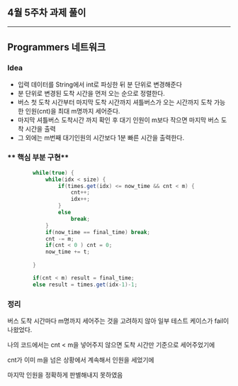 ## 4월 5주차 과제 풀이
---
## Programmers 네트워크
### **Idea**
* 입력 데이터를 String에서 int로 파싱한 뒤 분 단위로 변경해준다
* 분 단위로 변경된 도착 시간을 먼저 오는 순으로 정렬한다.  
* 버스 첫 도착 시간부터 마지막 도착 시간까지 셔틀버스가 오는 시간까지 도착 가능한 인원(cnt)을 최대 m명까지 세어준다.  
* 마지막 셔틀버스 도착시간 까지 확인 후 대기 인원이 m보다 작으면 마지막 버스 도착 시간을 출력
* 그 외에는 m번째 대기인원의 시간보다 1분 빠른 시간을 출력한다.


### ** 핵심 부분 구현**
```java
		while(true) {			
			while(idx < size) {
				if(times.get(idx) <= now_time && cnt < m) {
					cnt++;
					idx++;
				}
				else
					break;
			}
			if(now_time == final_time) break;
			cnt -= m;
			if(cnt < 0 ) cnt = 0;
			now_time += t;
					
		}

		if(cnt < m) result = final_time;
		else result = times.get(idx-1)-1;
```

### 정리
버스 도착 시간마다 m명까지 세어주는 것을 고려하지 않아 일부 테스트 케이스가 fail이 나왔었다.

나의 코드에서는 cnt < m을 넣어주지 않으면 도착 시간만 기준으로 세어주었기에

cnt가 이미 m을 넘은 상황에서 계속해서 인원을 세었기에

마지막 인원을 정확하게 판별해내지 못하였음 
